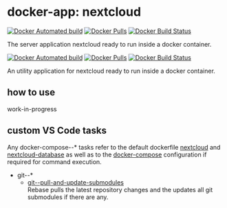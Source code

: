 # docker-app: nextcloud

[![Docker Automated build](https://img.shields.io/docker/automated/talsenteam/docker-nextcloud.svg?style=for-the-badge)](https://hub.docker.com/r/talsenteam/docker-nextcloud/)
[![Docker Pulls](https://img.shields.io/docker/pulls/talsenteam/docker-nextcloud.svg?style=for-the-badge)](https://hub.docker.com/r/talsenteam/docker-nextcloud/)
[![Docker Build Status](https://img.shields.io/docker/build/talsenteam/docker-nextcloud.svg?style=for-the-badge)](https://hub.docker.com/r/talsenteam/docker-nextcloud/)

The server application nextcloud ready to run inside a docker container.

[![Docker Automated build](https://img.shields.io/docker/automated/talsenteam/docker-nextcloud-database.svg?style=for-the-badge)](https://hub.docker.com/r/talsenteam/docker-nextcloud-database/)
[![Docker Pulls](https://img.shields.io/docker/pulls/talsenteam/docker-nextcloud-database.svg?style=for-the-badge)](https://hub.docker.com/r/talsenteam/docker-nextcloud-database/)
[![Docker Build Status](https://img.shields.io/docker/build/talsenteam/docker-nextcloud-database.svg?style=for-the-badge)](https://hub.docker.com/r/talsenteam/docker-nextcloud-database/)

An utility application for nextcloud ready to run inside a docker container.

## how to use

work-in-progress

## custom VS Code tasks

Any docker-compose--* tasks refer to the default dockerfile [nextcloud](docker/server--nextcloud/default.docker) and [nextcloud-database](docker/server--nextcloud-database/default.docker) as well as to the [docker-compose](docker-compose/server--nextcloud/default.docker-compose) configuration if required for command execution.

- git--*
  - [git--pull-and-update-submodules](bash-commands/git--pull-and-update-submodules.sh)  
    Rebase pulls the latest repository changes and the updates all git submodules if there are any.
